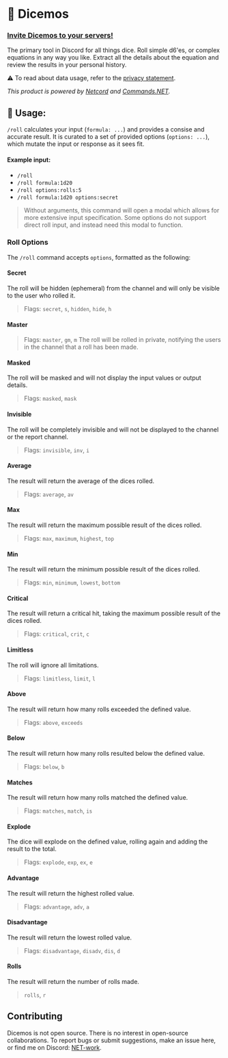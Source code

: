 # 🎲 Dicemos
### [Invite Dicemos to your servers!](https://discord.com/oauth2/authorize?client_id=1132013697401901076)
The primary tool in Discord for all things dice. Roll simple d6'es, or complex equations in any way you like. Extract all the details about the equation and review the results in your personal history.

⚠️ To read about data usage, refer to the [privacy statement](PRIVACY.md). 

*This product is powered by [Netcord](https://github.com/NetCordDev/NetCord) and [Commands.NET](https://github.com/csmir/Commands.NET).*

## 🧮 Usage:

`/roll` calculates your input (`formula: ...`) and provides a consise and accurate result. It is curated to a set of provided options (`options: ...`), which mutate the input or response as it sees fit.

#### Example input:

- `/roll`
- `/roll formula:1d20`
- `/roll options:rolls:5`
- `/roll formula:1d20 options:secret`

> Without arguments, this command will open a modal which allows for more extensive input specification. Some options do not support direct roll input, and instead need this modal to function.

### Roll Options

The `/roll` command accepts `options`, formatted as the following:

#### Secret
The roll will be hidden (ephemeral) from the channel and will only be visible to the user who rolled it.

> Flags: `secret`, `s`, `hidden`, `hide`, `h`

#### Master
> Flags: `master`, `gm`, `m`
The roll will be rolled in private, notifying the users in the channel that a roll has been made.

#### Masked

The roll will be masked and will not display the input values or output details.

> Flags: `masked`, `mask`

#### Invisible

The roll will be completely invisible and will not be displayed to the channel or the report channel.

> Flags: `invisible`, `inv`, `i`

#### Average

The result will return the average of the dices rolled.

> Flags: `average`, `av`

#### Max

The result will return the maximum possible result of the dices rolled.

> Flags: `max`, `maximum`, `highest`, `top`

#### Min

The result will return the minimum possible result of the dices rolled.

> Flags: `min`, `minimum`, `lowest`, `bottom`

#### Critical

The result will return a critical hit, taking the maximum possible result of the dices rolled.

> Flags: `critical`, `crit`, `c`

#### Limitless

The roll will ignore all limitations.

> Flags: `limitless`, `limit`, `l`

#### Above

The result will return how many rolls exceeded the defined value.

> Flags: `above`, `exceeds`

#### Below

The result will return how many rolls resulted below the defined value.

> Flags: `below`, `b`

#### Matches

The result will return how many rolls matched the defined value.

> Flags: `matches`, `match`, `is`

#### Explode

The dice will explode on the defined value, rolling again and adding the result to the total.

> Flags: `explode`, `exp`, `ex`, `e`

#### Advantage

The result will return the highest rolled value.

> Flags: `advantage`, `adv`, `a`

#### Disadvantage

The result will return the lowest rolled value.

> Flags: `disadvantage`, `disadv`, `dis`, `d`

#### Rolls

The result will return the number of rolls made.

> `rolls`, `r`

## Contributing

Dicemos is not open source. There is no interest in open-source collaborations. 
To report bugs or submit suggestions, make an issue here, or find me on Discord: [NET-work](https://discord.com/invite/T7hCvShAx5).
